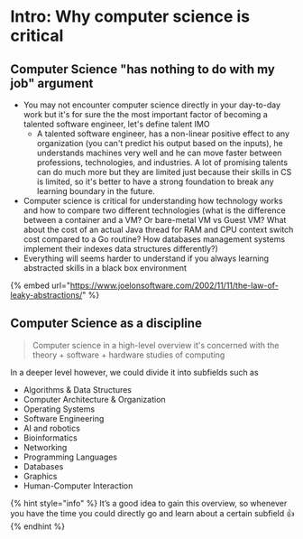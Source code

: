 # Intro: Why computer science is critical

## Computer Science "has nothing to do with my job" argument

* You may not encounter computer science directly in your day-to-day work but it's for sure the the most important factor of becoming a talented software engineer, let's define talent IMO
  * A talented software engineer, has a non-linear positive effect to any organization (you can't predict his output based on the inputs), he understands machines very well and he can move faster between professions, technologies, and industries. A lot of promising talents can do much more but they are limited just because their skills in CS is limited, so it's better to have a strong foundation to break any learning boundary in the future.
* Computer science is critical for understanding how technology works and how to compare two different technologies (what is the difference between a container and a VM? Or bare-metal VM vs Guest VM? What about the cost of an actual Java thread for RAM and CPU context switch cost compared to a Go routine? How databases management systems implement their indexes data structures differently?)
* Everything will seems harder to understand if you always learning abstracted skills in a black box environment

{% embed url="https://www.joelonsoftware.com/2002/11/11/the-law-of-leaky-abstractions/" %}

## Computer Science as a discipline

> Computer science in a high-level overview it's concerned with the theory + software + hardware studies of computing

In a deeper level however, we could divide it into subfields such as

* Algorithms & Data Structures
* Computer Architecture & Organization
* Operating Systems&#x20;
* Software Engineering
* AI and robotics
* Bioinformatics
* Networking
* Programming Languages
* Databases
* Graphics
* Human-Computer Interaction&#x20;

{% hint style="info" %}
It’s a good idea to gain this overview, so whenever you have the time you could directly go and learn about a certain subfield 👍
{% endhint %}

